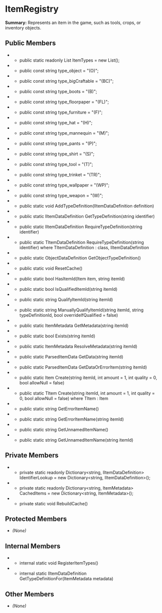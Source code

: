 # ItemRegistry

**Summary:** Represents an item in the game, such as tools, crops, or inventory objects.

## Public Members
- - public static readonly List<IItemDataDefinition> ItemTypes = new List<IItemDataDefinition>();
- - public const string type_object = "(O)";
- - public const string type_bigCraftable = "(BC)";
- - public const string type_boots = "(B)";
- - public const string type_floorpaper = "(FL)";
- - public const string type_furniture = "(F)";
- - public const string type_hat = "(H)";
- - public const string type_mannequin = "(M)";
- - public const string type_pants = "(P)";
- - public const string type_shirt = "(S)";
- - public const string type_tool = "(T)";
- - public const string type_trinket = "(TR)";
- - public const string type_wallpaper = "(WP)";
- - public const string type_weapon = "(W)";
- - public static void AddTypeDefinition(IItemDataDefinition definition)
- - public static IItemDataDefinition GetTypeDefinition(string identifier)
- - public static IItemDataDefinition RequireTypeDefinition(string identifier)
- - public static TItemDataDefinition RequireTypeDefinition<TItemDataDefinition>(string identifier) where TItemDataDefinition : class, IItemDataDefinition
- - public static ObjectDataDefinition GetObjectTypeDefinition()
- - public static void ResetCache()
- - public static bool HasItemId(Item item, string itemId)
- - public static bool IsQualifiedItemId(string itemId)
- - public static string QualifyItemId(string itemId)
- - public static string ManuallyQualifyItemId(string itemId, string typeDefinitionId, bool overrideIfQualified = false)
- - public static ItemMetadata GetMetadata(string itemId)
- - public static bool Exists(string itemId)
- - public static ItemMetadata ResolveMetadata(string itemId)
- - public static ParsedItemData GetData(string itemId)
- - public static ParsedItemData GetDataOrErrorItem(string itemId)
- - public static Item Create(string itemId, int amount = 1, int quality = 0, bool allowNull = false)
- - public static TItem Create<TItem>(string itemId, int amount = 1, int quality = 0, bool allowNull = false) where TItem : Item
- - public static string GetErrorItemName()
- - public static string GetErrorItemName(string itemId)
- - public static string GetUnnamedItemName()
- - public static string GetUnnamedItemName(string itemId)

## Private Members
- - private static readonly Dictionary<string, IItemDataDefinition> IdentifierLookup = new Dictionary<string, IItemDataDefinition>();
- - private static readonly Dictionary<string, ItemMetadata> CachedItems = new Dictionary<string, ItemMetadata>();
- - private static void RebuildCache()

## Protected Members
- *(None)*

## Internal Members
- - internal static void RegisterItemTypes()
- - internal static IItemDataDefinition GetTypeDefinitionFor(ItemMetadata metadata)

## Other Members
- *(None)*
